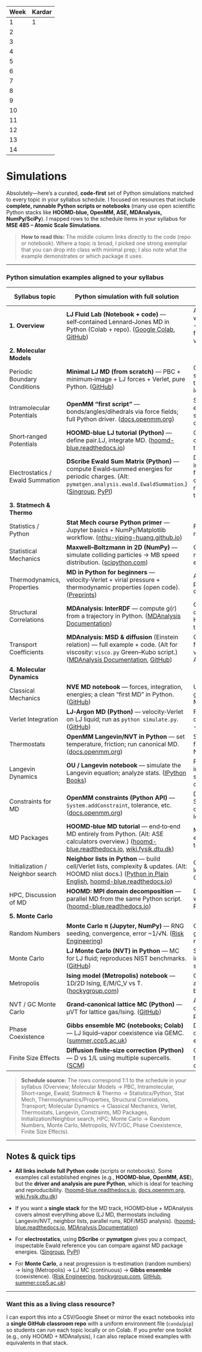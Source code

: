 


| Week | Kardar |
| ---- | ------ |
| 1    | 1      |
| 2    |        |
| 3    |        |
| 4    |        |
| 5    |        |
| 6    |        |
| 7    |        |
| 8    |        |
| 9    |        |
| 10   |        |
| 11   |        |
| 12   |        |
| 13   |        |
| 14   |        |




# Simulations

Absolutely—here’s a curated, **code‑first** set of Python simulations matched to every topic in your syllabus schedule. I focused on resources that include **complete, runnable Python scripts or notebooks** (many use open scientific Python stacks like **HOOMD‑blue, OpenMM, ASE, MDAnalysis, NumPy/SciPy**). I mapped rows to the schedule items in your syllabus for **MSE 485 – Atomic Scale Simulations**.

> **How to read this:** The middle column links directly to the code (repo or notebook). Where a topic is broad, I picked one strong exemplar that you can drop into class with minimal prep; I also note what the example demonstrates or which package it uses.

---

### Python simulation examples aligned to your syllabus

|Syllabus topic|Python simulation with full solution|Why this fits / what it shows|
|---|---|---|
|**1. Overview**|**LJ Fluid Lab (Notebook + code)** — self‑contained Lennard‑Jones MD in Python (Colab + repo). ([Google Colab](https://colab.research.google.com/github/ggrazioli/LennardJonesFluidLab/blob/main/LennardJonesFluidLab_Colab_public.ipynb?utm_source=chatgpt.com "Lennard-Jones Fluid Simulation Lab - Colab"), [GitHub](https://github.com/ggrazioli/LennardJonesFluidLab?utm_source=chatgpt.com "ggrazioli/LennardJonesFluidLab: Lennard-Jones fluid simulation ..."))|A gentle but real MD workflow (init → integrate → analyze) suitable for a first live demo (positions, velocities, energy, RDF).|
|**2. Molecular Models**|||
|Periodic Boundary Conditions|**Minimal LJ MD (from scratch)** — PBC + minimum‑image + LJ forces + Verlet, pure Python. ([GitHub](https://github.com/m-rivera/ljmd?utm_source=chatgpt.com "m-rivera/ljmd: Lennard-Jones Molecular Dynamics for ..."))|Compact code where students can see and edit the PBC/minimum‑image logic.|
|Intramolecular Potentials|**OpenMM “first script”** — bonds/angles/dihedrals via force fields; full Python driver. ([docs.openmm.org](https://docs.openmm.org/latest/userguide/application/02_running_sims.html?utm_source=chatgpt.com "3. Running Simulations"))|Shows how bonded terms enter a real engine; easy to swap in simple molecules or polymers.|
|Short‑ranged Potentials|**HOOMD‑blue LJ tutorial (Python)** — define pair.LJ, integrate MD. ([hoomd-blue.readthedocs.io](https://hoomd-blue.readthedocs.io/en/v3.11.0/tutorial/01-Introducing-Molecular-Dynamics/01-Molecular-Dynamics-Simulations.html?utm_source=chatgpt.com "Molecular Dynamics Simulations - HOOMD-blue"))|Clean Python API for LJ (ε, σ, r_cut), neighbor lists, timestepping.|
|Electrostatics / Ewald Summation|**DScribe Ewald Sum Matrix (Python)** — compute Ewald‑summed energies for periodic charges. (Alt: `pymatgen.analysis.ewald.EwaldSummation`.) ([Singroup](https://singroup.github.io/dscribe/1.0.x/tutorials/descriptors/ewald_sum_matrix.html?utm_source=chatgpt.com "Ewald sum matrix — DScribe 1.0.x documentation"), [PyPI](https://pypi.org/project/pymatgen-analysis-defects/?utm_source=chatgpt.com "pymatgen-analysis-defects"))|Direct, reproducible Ewald implementation callable from Python; great for comparing real‑space vs reciprocal‑space terms on toy crystals.|
|**3. Statmech & Thermo**|||
|Statistics / Python|**Stat Mech course Python primer** — Jupyter basics + NumPy/Matplotlib workflow. ([nthu-yiping-huang.github.io](https://nthu-yiping-huang.github.io/Statistical_Mechanics_I_2022_Spring/Python_tutorial_0.html?utm_source=chatgpt.com "Basic introduction of python - 2022 Statistical Mechanics (I)"))|Fast on‑ramp for students new to scientific Python.|
|Statistical Mechanics|**Maxwell–Boltzmann in 2D (NumPy)** — simulate colliding particles → MB speed distribution. ([scipython.com](https://scipython.com/blog/the-maxwellboltzmann-distribution-in-two-dimensions/?utm_source=chatgpt.com "The Maxwell–Boltzmann distribution in two dimensions"))|Concrete link from microdynamics to equilibrium distributions.|
|Thermodynamics, Properties|**MD in Python for beginners** — velocity‑Verlet + virial pressure + thermodynamic properties (open code). ([Preprints](https://www.preprints.org/manuscript/202012.0179/v1/download?utm_source=chatgpt.com "[PDF] Practical Implementation of Molecular Dynamics code for beginners ..."))|A from‑scratch MD showing pressure/temperature/virial calculation.|
|Structural Correlations|**MDAnalysis: InterRDF** — compute g(r) from a trajectory in Python. ([MDAnalysis Documentation](https://docs.mdanalysis.org/stable/documentation_pages/analysis/rdf.html?utm_source=chatgpt.com "4.8.2.1. Radial Distribution Functions — MDAnalysis.analysis.rdf"))|Clear, tested API for RDF; drop‑in on HOOMD/OpenMM/LAMMPS trajectories.|
|Transport Coefficients|**MDAnalysis: MSD & diffusion** (Einstein relation) — full example + code. (Alt for viscosity: `visco.py` Green–Kubo script.) ([MDAnalysis Documentation](https://docs.mdanalysis.org/2.7.0/documentation_pages/analysis/msd.html?utm_source=chatgpt.com "4.7.2.2. Mean Squared Displacement"), [GitHub](https://github.com/omidshy/aMD?utm_source=chatgpt.com "omidshy/aMD: A collection of Python codes to calculate ..."))|One‑liner MSD + linear fit for D; optional Green–Kubo viscosity script for stress ACF.|
|**4. Molecular Dynamics**|||
|Classical Mechanics|**NVE MD notebook** — forces, integration, energies; a clean “first MD” in Python. ([GitHub](https://github.com/JayLau123/Molecular-dynamics-simulation-NVE-?utm_source=chatgpt.com "JayLau123/Molecular-dynamics-simulation-NVE-: Tutorial"))|Uses dimensionless units; great for linking Newton → MD.|
|Verlet Integration|**LJ‑Argon MD (Python)** — velocity‑Verlet on LJ liquid; run as `python simulate.py`. ([GitHub](https://github.com/KenNewcomb/LJ-Argon?utm_source=chatgpt.com "KenNewcomb/LJ-Argon: A molecular dynamics simulation ..."))|Full script: init → neighbor calc → force → VV integrate → observables.|
|Thermostats|**OpenMM Langevin/NVT in Python** — set temperature, friction; run canonical MD. ([docs.openmm.org](https://docs.openmm.org/latest/userguide/application/02_running_sims.html?utm_source=chatgpt.com "3. Running Simulations"))|Shows thermostatting in a few lines; switch between NVE/NVT easily.|
|Langevin Dynamics|**OU / Langevin notebook** — simulate the Langevin equation; analyze stats. ([IPython Books](https://ipython-books.github.io/134-simulating-a-stochastic-differential-equation/?utm_source=chatgpt.com "13.4. Simulating a stochastic differential equation"))|Pedagogical SDE implementation connecting stochastic force ↔ diffusion.|
|Constraints for MD|**OpenMM constraints (Python API)** — `System.addConstraint`, tolerance, etc. ([docs.openmm.org](https://docs.openmm.org/latest/api-python/generated/openmm.openmm.System.html?utm_source=chatgpt.com "System — OpenMM Python API 8.3.0. ..."))|Demonstrates SHAKE/SETTLE‑style constraints at the Python level.|
|MD Packages|**HOOMD‑blue MD tutorial** — end‑to‑end MD entirely from Python. (Alt: ASE calculators overview.) ([hoomd-blue.readthedocs.io](https://hoomd-blue.readthedocs.io/en/v3.11.0/tutorial/01-Introducing-Molecular-Dynamics/01-Molecular-Dynamics-Simulations.html?utm_source=chatgpt.com "Molecular Dynamics Simulations - HOOMD-blue"), [wiki.fysik.dtu.dk](https://wiki.fysik.dtu.dk/ase/ase/calculators/calculators.html?utm_source=chatgpt.com "Calculators — ASE documentation"))|Modern, fast, Python‑native engine; simple to teach and to scale up.|
|Initialization / Neighbor search|**Neighbor lists in Python** — build cell/Verlet lists, complexity & updates. (Alt: HOOMD nlist docs.) ([Python in Plain English](https://python.plainenglish.io/molecular-dynamics-neighbor-lists-in-python-a8351e6fa3a8?utm_source=chatgpt.com "Molecular Dynamics: Neighbor Lists in Python"), [hoomd-blue.readthedocs.io](https://hoomd-blue.readthedocs.io/en/v2.9.6/nlist.html?utm_source=chatgpt.com "Neighbor lists — HOOMD-blue 2.9.6 documentation"))|Code you can annotate in lecture to show O(N)→O(N·const) scaling.|
|HPC, Discussion of MD|**HOOMD: MPI domain decomposition** — parallel MD from the same Python script. ([hoomd-blue.readthedocs.io](https://hoomd-blue.readthedocs.io/en/v3.1.0/tutorial/03-Parallel-Simulations-With-MPI/02-Domain-Decomposition.html?utm_source=chatgpt.com "Domain Decomposition — HOOMD-blue 3.1.0 documentation"))|Demonstrates scaling out with `mpirun` while keeping Python driver.|
|**5. Monte Carlo**|||
|Random Numbers|**Monte Carlo π (Jupyter, NumPy)** — RNG seeding, convergence, error ~1/√N. ([Risk Engineering](https://risk-engineering.org/notebook/monte-carlo-pi.html?utm_source=chatgpt.com "Monte Carlo methods: basic introduction - Risk Engineering"))|Compact RNG showcase; good to introduce reproducibility & variance.|
|Monte Carlo|**LJ Monte Carlo (NVT) in Python** — MC for LJ fluid; reproduces NIST benchmarks. ([GitHub](https://github.com/KenNewcomb/LJ-MC-NVT?utm_source=chatgpt.com "KenNewcomb/LJ-MC-NVT: A Monte Carlo simulation of the Lennard ..."))|Straight Metropolis sampler in continuous space; clear, short code.|
|Metropolis|**Ising model (Metropolis) notebook** — 1D/2D Ising, E/M/C_V vs T. ([hockygroup.com](https://hockygroup.com/exercise/ising-1d.html?utm_source=chatgpt.com "Computational HW 6, Monte Carlo, 1-d ising model"))|Classic Metropolis acceptance & detailed balance; easy to extend.|
|NVT / GC Monte Carlo|**Grand‑canonical lattice MC (Python)** — μVT for lattice gas/Ising. ([GitHub](https://github.com/bjmorgan/lattice_mc?utm_source=chatgpt.com "bjmorgan/lattice_mc: Lattice gas Monte Carlo simulation ..."))|A minimal GC sampler you can adapt to chemical potential demos.|
|Phase Coexistence|**Gibbs ensemble MC (notebooks; Colab)** — LJ liquid–vapor coexistence via GEMC. ([summer.ccp5.ac.uk](https://summer.ccp5.ac.uk/WORKSHOP/Day_5/Phase_Equilibria/MC-Gibbs.html?utm_source=chatgpt.com "Gibbs ensemble simulations - CCP5 Summer School"))|Directly targets coexistence curve with particle/volume exchanges.|
|Finite Size Effects|**Diffusion finite‑size correction (Python)** — D vs 1/L using multiple supercells. ([SCM](https://www.scm.com/doc/Tutorials/MolecularDynamicsAndMonteCarlo/MDintroPython/intro.html?utm_source=chatgpt.com "Molecular Dynamics with Python - SCM"))|Crisp demonstration that transport properties depend on box size.|

> **Schedule source:** The rows correspond 1:1 to the schedule in your syllabus (Overview; Molecular Models → PBC, Intramolecular, Short‑range, Ewald; Statmech & Thermo → Statistics/Python, Stat Mech, Thermodynamics/Properties, Structural Correlations, Transport; Molecular Dynamics → Classical Mechanics, Verlet, Thermostats, Langevin, Constraints, MD Packages, Initialization/Neighbor search, HPC; Monte Carlo → Random Numbers, Monte Carlo, Metropolis, NVT/GC, Phase Coexistence, Finite Size Effects).

---

## Notes & quick tips

- **All links include full Python code** (scripts or notebooks). Some examples call established engines (e.g., **HOOMD‑blue, OpenMM, ASE**), but the **driver and analysis are pure Python**, which is ideal for teaching and reproducibility. ([hoomd-blue.readthedocs.io](https://hoomd-blue.readthedocs.io/en/v3.11.0/tutorial/01-Introducing-Molecular-Dynamics/01-Molecular-Dynamics-Simulations.html?utm_source=chatgpt.com "Molecular Dynamics Simulations - HOOMD-blue"), [docs.openmm.org](https://docs.openmm.org/latest/userguide/application/02_running_sims.html?utm_source=chatgpt.com "3. Running Simulations"), [wiki.fysik.dtu.dk](https://wiki.fysik.dtu.dk/ase/ase/calculators/calculators.html?utm_source=chatgpt.com "Calculators — ASE documentation"))
    
- If you want a **single stack** for the MD track, HOOMD‑blue + MDAnalysis covers almost everything above (LJ MD, thermostats including Langevin/NVT, neighbor lists, parallel runs, RDF/MSD analysis). ([hoomd-blue.readthedocs.io](https://hoomd-blue.readthedocs.io/en/v3.11.0/tutorial/01-Introducing-Molecular-Dynamics/01-Molecular-Dynamics-Simulations.html?utm_source=chatgpt.com "Molecular Dynamics Simulations - HOOMD-blue"), [MDAnalysis Documentation](https://docs.mdanalysis.org/stable/documentation_pages/analysis/rdf.html?utm_source=chatgpt.com "4.8.2.1. Radial Distribution Functions — MDAnalysis.analysis.rdf"))
    
- For **electrostatics**, using **DScribe** or **pymatgen** gives you a compact, inspectable Ewald reference you can compare against MD package energies. ([Singroup](https://singroup.github.io/dscribe/1.0.x/tutorials/descriptors/ewald_sum_matrix.html?utm_source=chatgpt.com "Ewald sum matrix — DScribe 1.0.x documentation"), [PyPI](https://pypi.org/project/pymatgen-analysis-defects/?utm_source=chatgpt.com "pymatgen-analysis-defects"))
    
- For **Monte Carlo**, a neat progression is π‑estimation (random numbers) → Ising (Metropolis) → LJ MC (continuous) → **Gibbs ensemble** (coexistence). ([Risk Engineering](https://risk-engineering.org/notebook/monte-carlo-pi.html?utm_source=chatgpt.com "Monte Carlo methods: basic introduction - Risk Engineering"), [hockygroup.com](https://hockygroup.com/exercise/ising-1d.html?utm_source=chatgpt.com "Computational HW 6, Monte Carlo, 1-d ising model"), [GitHub](https://github.com/KenNewcomb/LJ-MC-NVT?utm_source=chatgpt.com "KenNewcomb/LJ-MC-NVT: A Monte Carlo simulation of the Lennard ..."), [summer.ccp5.ac.uk](https://summer.ccp5.ac.uk/WORKSHOP/Day_5/Phase_Equilibria/MC-Gibbs.html?utm_source=chatgpt.com "Gibbs ensemble simulations - CCP5 Summer School"))
    

---

### Want this as a living class resource?

I can export this into a CSV/Google Sheet or mirror the exact notebooks into a **single GitHub classroom repo** with a uniform environment file (`conda`/`pip`) so students can run each topic locally or on Colab. If you prefer one toolkit (e.g., only HOOMD + MDAnalysis), I can also replace mixed examples with equivalents in that stack.